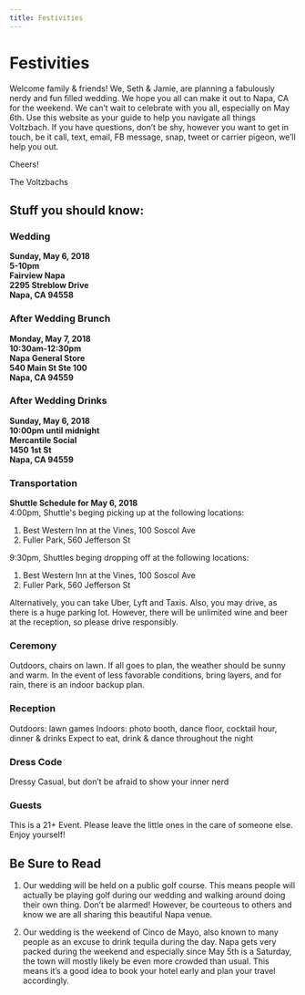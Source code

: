 ```yaml
---
title: Festivities
---
```


# Festivities

Welcome family & friends! We, Seth & Jamie, are planning a fabulously nerdy and fun filled wedding. We hope you all can make it out to Napa, CA for the weekend. We can’t wait to celebrate with you all, especially on May 6th. Use this website as your guide to help you navigate all things Voltzbach. If you have questions, don’t be shy, however you want to get in touch, be it call, text, email, FB message, snap, tweet or carrier pigeon, we’ll help you out.

Cheers!

The Voltzbachs

## Stuff you should know:

### Wedding

**Sunday, May 6, 2018**  
**5-10pm**  
**Fairview Napa**  
**2295 Streblow Drive**  
**Napa, CA 94558**  

### After Wedding Brunch

**Monday, May 7, 2018**  
**10:30am-12:30pm**  
**Napa General Store**  
**540 Main St Ste 100**  
**Napa, CA 94559**  

### After Wedding Drinks
**Sunday, May 6, 2018**  
**10:00pm until midnight**  
**Mercantile Social**  
**1450 1st St**    
**Napa, CA 94559**  

### Transportation

**Shuttle Schedule for May 6, 2018**    
4:00pm, Shuttle's beging picking up at the following locations:   
1) Best Western Inn at the Vines, 100 Soscol Ave  
2) Fuller Park, 560 Jefferson St  

9:30pm, Shuttles beging dropping off at the following locations:    
1) Best Western Inn at the Vines, 100 Soscol Ave   
2) Fuller Park, 560 Jefferson St    

Alternatively, you can take Uber, Lyft and Taxis. Also, you may drive, as there is a huge parking lot. However, there will be unlimited wine and beer at the reception, so please drive responsibly.

### Ceremony

Outdoors, chairs on lawn. If all goes to plan, the weather should be sunny and warm. In the event of less favorable conditions, bring layers, and for rain, there is an indoor backup plan.

### Reception

Outdoors: lawn games
Indoors: photo booth, dance floor, cocktail hour, dinner & drinks
Expect to eat, drink & dance throughout the night

### Dress Code

Dressy Casual, but don’t be afraid to show your inner nerd

### Guests

This is a 21+ Event. Please leave the little ones in the care of someone else. Enjoy yourself!

## Be Sure to Read

1. Our wedding will be held on a public golf course. This means people will actually be playing golf during our wedding and walking around doing their own thing. Don’t be alarmed! However, be courteous to others and know we are all sharing this beautiful Napa venue.

2. Our wedding is the weekend of Cinco de Mayo, also known to many people as an excuse to drink tequila during the day. Napa gets very packed during the weekend and especially since May 5th is a Saturday, the town will mostly likely be even more crowded than usual. This means it’s a good idea to book your hotel early and plan your travel accordingly.
